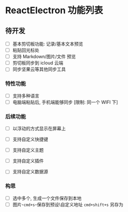 # ReactElectron 功能列表

## 待开发
- [ ] 基本剪切板功能: 记录/基本文本预览
- [ ] 粘贴回光标处
- [ ] 支持 Markdown/图片/文件 预览
- [ ] 剪切板同步到 icloud 云端
- [ ] 同步坚果云等其他同步工具

### 特性功能
- [ ] 支持多种语言
- [ ] 电脑端粘贴后, 手机端能够同步 [限制: 同一个 WIFI 下]

### 后续功能
- [ ] 以浮动的方式显示在屏幕上
- [ ] 支持自定义快捷键
- [ ] 支持自定义主题
- [ ] 支持自定义插件
- [ ] 支持自定义数据源


### 构思
- [ ] 选中多个, 生成一个文件保存到本地
- [ ] 图片-`cmd+s`-保存到预设\自定义地址 `cmd+shift+s` 另存为